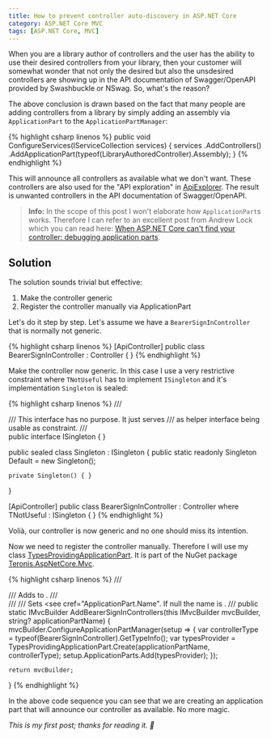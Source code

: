 ```yaml
---
title: How to prevent controller auto-discovery in ASP.NET Core
category: ASP.NET Core MVC
tags: [ASP.NET Core, MVC]
---
```


When you are a library author of controllers and the user has the ability to use their desired controllers from your library, then your customer will somewhat wonder that not only the desired but also the unsdesired controllers are showing up in the API documentation of Swagger/OpenAPI provided by Swashbuckle or NSwag. So, what's the reason?

The above conclusion is drawn based on the fact that many people are adding controllers from a library by simply adding an assembly via `ApplicationPart` to the `ApplicationPartManager`:

{% highlight csharp linenos %}
public void ConfigureServices(IServiceCollection services)
{
    services
        .AddControllers()
        .AddApplicationPart(typeof(LibraryAuthoredController).Assembly);
}
{% endhighlight %}

This will announce all controllers as available what we don't want. These controllers are also used for the "API exploration" in [ApiExplorer][ApiExplorer]. The result is unwanted controllers in the API documentation of Swagger/OpenAPI.

> **Info:** In the scope of this post I won't elaborate how `ApplicationPart`s works. Therefore I can refer to an excellent post from Andrew Lock which you can read here: [When ASP.NET Core can't find your controller: debugging application parts][Andrew Lock].

## Solution

The solution sounds trivial but effective:

1. Make the controller generic
2. Register the controller manually via ApplicationPart

Let's do it step by step. Let's assume we have a `BearerSignInController` that is normally not generic.

{% highlight csharp linenos %}
[ApiController]
public class BearerSignInController : Controller
{ }
{% endhighlight %}

Make the controller now generic. In this case I use a very restrictive constraint where `TNotUseful` has to implement `ISingleton` and it's implementation `Singleton` is sealed:

{% highlight csharp linenos %}
/// <summary>
/// This interface has no purpose. It just serves
/// as helper interface being usable as constraint.
/// </summary>
public interface ISingleton
{ }

public sealed class Singleton : ISingleton
{
    public static readonly Singleton Default = new Singleton();

    private Singleton() { }
}

[ApiController]
public class BearerSignInController<TNotUseful> : Controller
        where TNotUseful : ISingleton
{ }
{% endhighlight %}

Volià, our controller is now generic and no one should miss its intention.

Now we need to register the controller manually. Therefore I will use my class [TypesProvidingApplicationPart][TypesProvidingApplicationPart Code].  It is part of the NuGet package [Teronis.AspNetCore.Mvc][TypesProvidingApplicationPart Package].

{% highlight csharp linenos %}
/// <summary>
/// Adds <see cref="BearerSignInController"/> to <see cref="IMvcBuilder"/>.
/// </summary>
/// <param name="mvcBuilder"></param>
/// <param name="applicationPartName">Sets <see cref="ApplicationPart.Name". If null the name is <see cref="TypesProvidingApplicationPart"/>.</param>
/// <returns></returns>
public static IMvcBuilder AddBearerSignInControllers(this IMvcBuilder mvcBuilder, string? applicationPartName)
{
    mvcBuilder.ConfigureApplicationPartManager(setup => {
        var controllerType = typeof(BearerSignInController<Singleton>).GetTypeInfo();
        var typesProvider = TypesProvidingApplicationPart.Create(applicationPartName, controllerType);
        setup.ApplicationParts.Add(typesProvider);
    });

    return mvcBuilder;
}
{% endhighlight %}

In the above code sequence you can see that we are creating an application part that will announce our controller as available. No more magic.

*This is my first post; thanks for reading it. 🙂*

[ApiExplorer]: https://github.com/aspnet/AspNetWebStack/blob/main/src/System.Web.Http/Description/ApiExplorer.cs
[Andrew Lock]: https://andrewlock.net/when-asp-net-core-cant-find-your-controller-debugging-application-parts/
[TypesProvidingApplicationPart Code]: https://teroneko.de/docs/Teronis.DotNet/Teronis.Mvc.TypesProvidingApplicationPart.html
[TypesProvidingApplicationPart Package]: https://www.nuget.org/packages/Teronis.AspNetCore.Mvc
